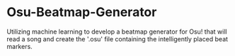 # Osu-Beatmap-Generator
Utilizing machine learning to develop a beatmap generator for Osu! that will read a song and create the '.osu' file containing the intelligently placed beat markers. 
